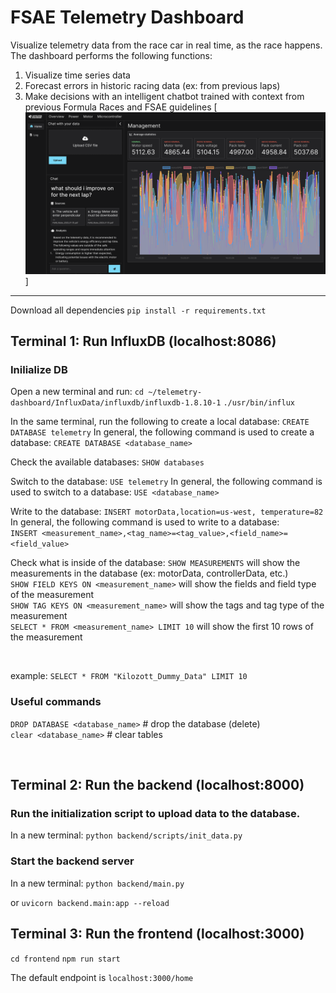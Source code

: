 # FSAE Telemetry Dashboard
Visualize telemetry data from the race car in real time, as the race happens. The dashboard performs the following functions:
1. Visualize time series data 
2. Forecast errors in historic racing data (ex: from previous laps)
3. Make decisions with an intelligent chatbot trained with context from previous Formula Races and FSAE guidelines
[![Screenshot of telemetry dashboard](images/telemetryDashboardScreenshot.png)]

<hr/>

Download all dependencies
```pip install -r requirements.txt```

## Terminal 1: Run InfluxDB (localhost:8086)

### Inilialize DB
Open a new terminal and run:
```cd ~/telemetry-dashboard/InfluxData/influxdb/influxdb-1.8.10-1```
```./usr/bin/influx```

In the same terminal, run the following to create a local database:
`CREATE DATABASE telemetry`
In general, the following command is used to create a database:
`CREATE DATABASE <database_name>`

Check the available databases:
`SHOW databases`

Switch to the database:
`USE telemetry`
In general, the following command is used to switch to a database:
`USE <database_name>`

Write to the database:
`INSERT motorData,location=us-west, temperature=82` <br/>
In general, the following command is used to write to a database: <br/>
`INSERT <measurement_name>,<tag_name>=<tag_value>,<field_name>=<field_value>` <br/>

Check what is inside of the database:
`SHOW MEASUREMENTS` will show the measurements in the database (ex: motorData, controllerData, etc.) <br/>
`SHOW FIELD KEYS ON <measurement_name>` will show the fields and field type of the measurement <br/>
`SHOW TAG KEYS ON <measurement_name>` will show the tags and tag type of the measurement <br/>
`SELECT * FROM <measurement_name> LIMIT 10` will show the first 10 rows of the measurement <br/>

<br/>

example: 
`SELECT * FROM "Kilozott_Dummy_Data" LIMIT 10`

### Useful commands
`DROP DATABASE <database_name>`  # drop the database (delete) <br/>
`clear <database_name>`  # clear tables <br/>

<br/>

## Terminal 2: Run the backend (localhost:8000)

### Run the initialization script to upload data to the database.
In a new terminal:
```python backend/scripts/init_data.py```

### Start the backend server
In a new terminal:
```python backend/main.py```

or
```uvicorn backend.main:app --reload```


## Terminal 3: Run the frontend (localhost:3000)
```cd frontend``` 
```npm run start```

The default endpoint is `localhost:3000/home`